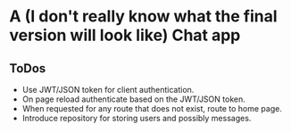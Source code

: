 # A (I don't really know what the final version will look like) Chat app

## ToDos
- Use JWT/JSON token for client authentication.
- On page reload authenticate based on the JWT/JSON token.
- When requested for any route that does not exist, route to home page.
- Introduce repository for storing users and possibly messages.
